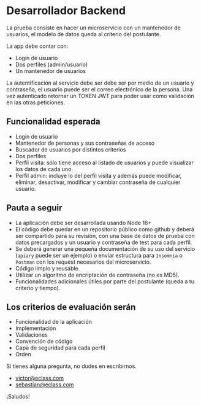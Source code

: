 # Desarrollador Backend

La prueba consiste en hacer un microservicio con un mantenedor de usuarios, el modelo de datos queda al criterio del postulante.

La app debe contar con:

- Login de usuario
- Dos perfiles (admin/usuario)
- Un mantenedor de usuarios

La autentificación al servicio debe ser debe ser por medio de un usuario y contraseña, el usuario puede ser el correo electrónico de la persona.
Una vez autenticado retornar un TOKEN JWT para poder usar como validación en las otras peticiones.

## Funcionalidad esperada

- Login de usuario
- Mantenedor de personas y sus contraseñas de acceso
- Buscador de usuarios por distintos criterios
- Dos perfiles
- Perfil visita: sólo tiene acceso al listado de usuarios y puede visualizar los datos de cada uno
- Perfil admin: incluye lo del perfil visita y además puede modificar, eliminar, desactivar, modificar y cambiar contraseña de cualquier usuario.

## Pauta a seguir

- La aplicación debe ser desarrollada usando Node 16+
- El código debe quedar en un repositorio público como github y deberá ser compartido para su revisión, con una base de datos de prueba con datos precargados y un usuario y contraseña de test para cada perfil.
- Se deberá generar una pequeña documentación de su uso del servicio (`apiary` puede ser un ejemplo) o enviar estructura para `Insomnia` o `Postman` con los request necesarios del microservicio.
- Código limpio y reusable.
- Utilizar un algoritmo de encriptación de contraseña (no es MD5).
- Funcionalidades adicionales útiles por parte del postulante (queda a tu criterio y tiempo).

## Los criterios de evaluación serán

- Funcionalidad de la aplicación
- Implementación
- Validaciones
- Convención de código
- Capa de seguridad para cada perfil
- Orden

Si tienes alguna pregunta, no dudes en escribirnos.

- victor@eclass.com
- sebastian@eclass.com

¡Saludos!
